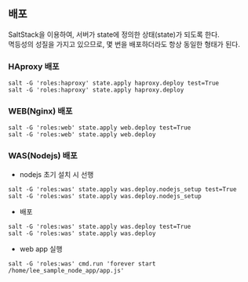## 배포
SaltStack을 이용하여, 서버가 state에 정의한 상태(state)가 되도록 한다.<br>
멱등성의 성질을 가지고 있으므로, 몇 번을 배포하더라도 항상 동일한 형태가 된다.

### HAproxy 배포
```
salt -G 'roles:haproxy' state.apply haproxy.deploy test=True
salt -G 'roles:haproxy' state.apply haproxy.deploy 
```

### WEB(Nginx) 배포
```
salt -G 'roles:web' state.apply web.deploy test=True
salt -G 'roles:web' state.apply web.deploy 
```

### WAS(Nodejs) 배포

- nodejs 초기 설치 시 선행
```
salt -G 'roles:was' state.apply was.deploy.nodejs_setup test=True
salt -G 'roles:was' state.apply was.deploy.nodejs_setup 
```
- 배포
```
salt -G 'roles:was' state.apply was.deploy test=True
salt -G 'roles:was' state.apply was.deploy 
```
- web app 실행
```
salt -G 'roles:was' cmd.run 'forever start /home/lee_sample_node_app/app.js'
```
